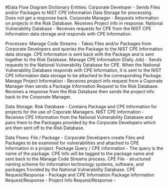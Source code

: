 #Data Flow Diagram Dictionary
Entities:
Corporate Developer - Sends Files and/or Packages to NIST CPE Information Data Storage for processing. Does not get a response back.
Corporate Manager - Requests information on projects in the Risk Database. Receives Project info in response.
National Vulnerability Database - Receives requests for CPE from the NIST CPE Information data storage and responds with CPE Information.

Processes:
Manage Code Streams - Takes Files and/or Packages from Corporate Developers and queries the Package to the NIST CPE Information data storage. CPE Information is sent back with the Package and is sent together to the Risk Database.
Manage CPE Information (Daily Job) - Sends requests to the National Vulnerability Database for CPE. When the National Vulnerability Database responds with CPE Information, it is sent to the NIST CPE Information data storage to be attached to the corresponding Package.
Manage Project Information - Receives project info request from a Coporate Manager then sends a Package Information Request to the Risk Database. Receives a response from the Risk Database then sends the project info back to the Corporate Manager.

Data Storage:
Risk Database - Contains Package and CPE Information for projects for the use of Coporate Managers.
NIST CPE Information - Receives CPE Information from the National Vulnerability Database and pairs them to the Packages provided by the Corporate Developers which are then sent off to the Risk Database.

Data Flows: 
File / Package - Corporate Developers create Files and Packages to be examined for vulnerabilities and attached to CPE Information in a project.
Package Query / CPE information - The query is the name of the package. CPE Info will be tagged to the package name and sent back to the Manage Code Streams process.
CPE File - structured naming scheme for information technology systems, software, and packages frovided by the National Vulnerability Database.
CPE Request/Response - 
Package and CPE Information
Package Information Request/Response - 
Project Info Request/Response - 
